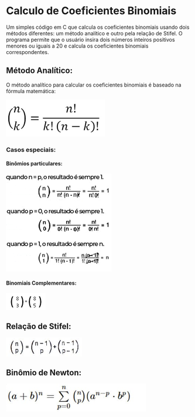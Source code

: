 # Calculo de Coeficientes Binomiais

Um simples código em C que calcula os coeficientes binomiais usando dois métodos diferentes: um método analítico e outro pela relação de Stifel. O programa permite que o usuário insira dois números inteiros positivos menores ou iguais a 20 e calcula os coeficientes binomiais correspondentes.


## Método Analítico:

O método analítico para calcular os coeficientes binomiais é baseado na fórmula matemática:

![Fórmula](./Imagens/coefBinomial.png)

### Casos especiais:

#### Binômios particulares:

![Fórmula Stifel](./Imagens/particulares.png)

#### Binomiais Complementares:

![Fórmula Stifel](./Imagens/complementares.png)


## Relação de Stifel:

![Fórmula Stifel](./Imagens/stifel.png)


## Binômio de Newton:

![Fórmula Stifel](./Imagens/newton.png)